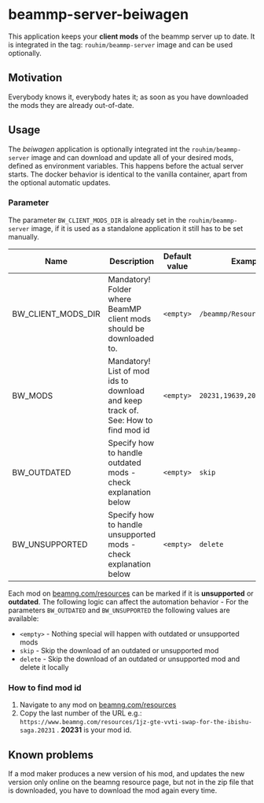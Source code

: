 # beammp-server-beiwagen

This application keeps your **client mods** of the beammp server up to date. It is integrated in the
tag: `rouhim/beammp-server` image and can be used optionally.

## Motivation

Everybody knows it, everybody hates it; as soon as you have downloaded the mods they are already out-of-date.

## Usage

The _beiwagen_ application is optionally integrated int the `rouhim/beammp-server` image and can download and update all
of your desired mods, defined as environment variables. This happens before the actual server starts. The docker
behavior is identical to the vanilla container, apart from the optional automatic updates.

### Parameter

The parameter `BW_CLIENT_MODS_DIR` is already set in the `rouhim/beammp-server` image, if it is used as a standalone
application it still has to be set manually.

Name                            | Description                                                               |  Default value             |  Example
--------------------------------|---------------------------------------------------------------------------|----------------------------|------------
BW_CLIENT_MODS_DIR  | Mandatory! Folder where BeamMP client mods should be downloaded to.                   | `<empty>`                  | `/beammp/Resources/Client`
BW_MODS             | Mandatory! List of mod ids to download and keep track of. See: How to find mod id     | `<empty>`                  | `20231,19639,20292`
BW_OUTDATED         | Specify how to handle outdated mods - check explanation below                         | `<empty>`                  | `skip`
BW_UNSUPPORTED      | Specify how to handle unsupported mods - check explanation below                      | `<empty>`                  | `delete`

Each mod on [beamng.com/resources](https://beamng.com/resources) can be marked if it is **unsupported** or **outdated**.
The following logic can affect the automation behavior - For the parameters `BW_OUTDATED` and `BW_UNSUPPORTED` the
following values are available:

* `<empty>` - Nothing special will happen with outdated or unsupported mods
* `skip` - Skip the download of an outdated or unsupported mod
* `delete` - Skip the download of an outdated or unsupported mod and delete it locally

### How to find mod id

1. Navigate to any mod on [beamng.com/resources](https://beamng.com/resources)
2. Copy the last number of the URL e.g.: `https://www.beamng.com/resources/1jz-gte-vvti-swap-for-the-ibishu-saga.20231`
   . **20231** is your mod id.

## Known problems

If a mod maker produces a new version of his mod, and updates the new version only online on the beamng resource page,
but not in the zip file that is downloaded, you have to download the mod again every time.
